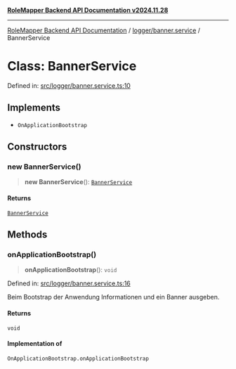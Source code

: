 [**RoleMapper Backend API Documentation v2024.11.28**](../../../README.md)

***

[RoleMapper Backend API Documentation](../../../modules.md) / [logger/banner.service](../README.md) / BannerService

# Class: BannerService

Defined in: [src/logger/banner.service.ts:10](https://github.com/FlowCraft-AG/RoleMapper/blob/3eb36c970c08048b7af3096cccc727e0fc5a22b5/backend/src/logger/banner.service.ts#L10)

## Implements

- `OnApplicationBootstrap`

## Constructors

### new BannerService()

> **new BannerService**(): [`BannerService`](BannerService.md)

#### Returns

[`BannerService`](BannerService.md)

## Methods

### onApplicationBootstrap()

> **onApplicationBootstrap**(): `void`

Defined in: [src/logger/banner.service.ts:16](https://github.com/FlowCraft-AG/RoleMapper/blob/3eb36c970c08048b7af3096cccc727e0fc5a22b5/backend/src/logger/banner.service.ts#L16)

Beim Bootstrap der Anwendung Informationen und ein Banner ausgeben.

#### Returns

`void`

#### Implementation of

`OnApplicationBootstrap.onApplicationBootstrap`
